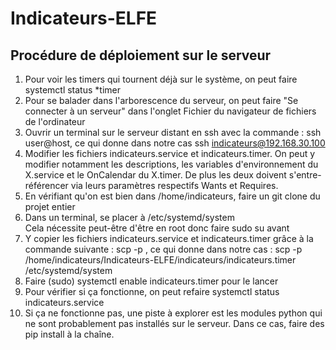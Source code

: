 # Indicateurs-ELFE

## Procédure de déploiement sur le serveur

1. Pour voir les timers qui tournent déjà sur le système, on peut faire systemctl status *timer
2. Pour se balader dans l'arborescence du serveur, on peut faire "Se connecter à un serveur" dans l'onglet Fichier du navigateur de fichiers de l'ordinateur
3. Ouvrir un terminal sur le serveur distant en ssh avec la commande : ssh user@host, ce qui donne dans notre cas ssh indicateurs@192.168.30.100
4. Modifier les fichiers indicateurs.service et indicateurs.timer. On peut y modifier notamment les descriptions, les variables d'environnement du X.service et le OnCalendar du X.timer. De plus les deux doivent s'entre-référencer via leurs paramètres respectifs Wants et Requires.
5. En vérifiant qu'on est bien dans /home/indicateurs, faire un git clone du projet entier
6. Dans un terminal, se placer à /etc/systemd/system\
Cela nécessite peut-être d'être en root donc faire sudo su avant
7. Y copier les fichiers indicateurs.service et indicateurs.timer grâce à la commande suivante : scp -p <chemin source> <chemin destination>, ce qui donne dans notre cas : scp -p /home/indicateurs/Indicateurs-ELFE/indicateurs/indicateurs.timer /etc/systemd/system
8. Faire (sudo) systemctl enable indicateurs.timer pour le lancer
9. Pour vérifier si ça fonctionne, on peut refaire systemctl status indicateurs.service
10. Si ça ne fonctionne pas, une piste à explorer est les modules python qui ne sont probablement pas installés sur le serveur. Dans ce cas, faire des pip install à la chaîne.